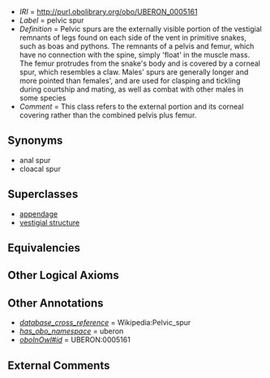  * *IRI* = http://purl.obolibrary.org/obo/UBERON_0005161
 * *Label* = pelvic spur
 * *Definition* = Pelvic spurs are the externally visible portion of the vestigial remnants of legs found on each side of the vent in primitive snakes, such as boas and pythons. The remnants of a pelvis and femur, which have no connection with the spine, simply 'float' in the muscle mass. The femur protrudes from the snake's body and is covered by a corneal spur, which resembles a claw. Males' spurs are generally longer and more pointed than females', and are used for clasping and tickling during courtship and mating, as well as combat with other males in some species
 * *Comment* = This class refers to the external portion and its corneal covering rather than the combined pelvis plus femur.

## Synonyms

 * anal spur
 * cloacal spur

## Superclasses

 * [appendage](../../UBERON/26/UBERON_0000026.md)
 * [vestigial structure](../../UBERON/60/UBERON_0005160.md)

## Equivalencies


## Other Logical Axioms


## Other Annotations

 * *[database_cross_reference](../../ef/oboInOwl#hasDbXref.md)* = Wikipedia:Pelvic_spur
 * *[has_obo_namespace](../../ce/oboInOwl#hasOBONamespace.md)* = uberon
 * *[oboInOwl#id](../../id/oboInOwl#id.md)* = UBERON:0005161

## External Comments

